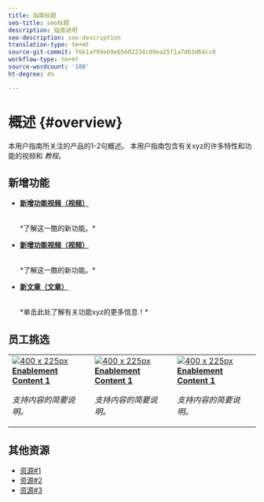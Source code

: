 ```yaml
---
title: 指南标题
seo-title: seo标题
description: 指南说明
seo-description: seo-description
translation-type: tm+mt
source-git-commit: f6b1af99eb9eb5602234c89ea25f1a7d03d64cc0
workflow-type: tm+mt
source-wordcount: '108'
ht-degree: 4%

---
```



# 概述 {#overview}

本用户指南所关注的产品的1-2句概述。 本用户指南包含有关xyz的许多特性和功能的视频和 *教程*。

## 新增功能

* **[新增功能视频（视频）](README.md)**

   <br>
   *了解这一酷的新功能。*

* **[新增功能视频（视频）](README.md)**

   <br>
   *了解这一酷的新功能。*

* **[新文章（文章）](README.md)**

   <br>
   *单击此处了解有关功能xyz的更多信息！*

## 员工挑选

<table>
<tr>
  <td>
    <a href="#">
      <img alt="400 x 225px" src="myimage.png" />
    </a>
    <div>
      <a href="#">
    <strong>Enablement Content 1</strong>
    </a>
    </div>
    <p>
    <em>支持内容的简要说明。</em>
    <p>
  </td>
   <td>
    <a href="#">
      <img alt="400 x 225px" src="myimage.png" />
    </a>
    <div>
      <a href="#">
    <strong>Enablement Content 1</strong>
    </a>
    </div>
    <p>
    <em>支持内容的简要说明。</em>
    <p>
  </td>
  <td>
    <a href="#">
      <img alt="400 x 225px" src="myimage.png" />
    </a>
    <div>
      <a href="#">
    <strong>Enablement Content 1</strong>
    </a>
    </div>
    <p>
    <em>支持内容的简要说明。</em>
    <p>
  </td>
</tr>
</table>

## 其他资源

* [资源#1](README.md)
* [资源#2](README.md)
* [资源#3](README.md)
